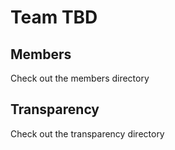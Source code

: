 # Team TBD

## Members

Check out the members directory

## Transparency

Check out the transparency directory
